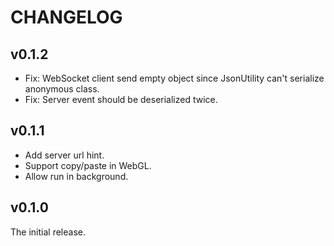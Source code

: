 # CHANGELOG

## v0.1.2

- Fix: WebSocket client send empty object since JsonUtility can't serialize anonymous class.
- Fix: Server event should be deserialized twice.

## v0.1.1

- Add server url hint.
- Support copy/paste in WebGL.
- Allow run in background.

## v0.1.0

The initial release.
